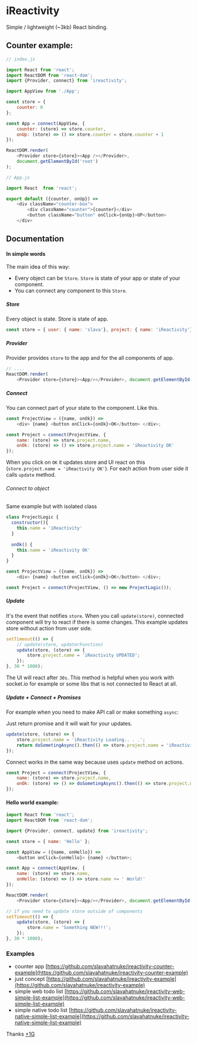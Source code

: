 # iReactivity
Simple / lightweight (~3kb) React binding.

## Counter example:
```javascript
// index.js

import React from 'react';
import ReactDOM from 'react-dom';
import {Provider, connect} from 'ireactivity';

import AppView from './App';

const store = {
    counter: 0
};

const App = connect(AppView, {
    counter: (store) => store.counter,
    onUp: (store) => () => store.counter = store.counter + 1
});

ReactDOM.render(
    <Provider store={store}><App /></Provider>,
    document.getElementById('root')
);

// App.js

import React  from 'react';

export default ({counter, onUp}) =>
    <div className="counter-box">
        <div className="counter">{counter}</div>
        <button className="button" onClick={onUp}>UP</button>
    </div>
```

## Documentation

#### In simple words
The main idea of this way:
- Every object can be `Store`. `Store` is state of your app or state of your component. 
- You can connect any component to this `Store`.

##### Store
Every object is state. Store is state of app.
```javascript
const store = { user: { name: 'slava'}, project: { name: 'iReactivity'} };
```

##### Provider
Provider provides `store` to the app and for the all components of app.
```javascript
// ....
ReactDOM.render(
    <Provider store={store}><App/></Provider>, document.getElementById('root'));
```

##### Connect
You can connect part of your state to the component. Like this.
```javascript
const ProjectView = ({name, onOk}) =>
    <div> {name} <button onClick={onOk}>OK</button> </div>;

const Project = connect(ProjectView, {
    name: (store) => store.project.name,
    onOk: (store) => () => store.project.name = 'iReactivity OK'
});
```
When you click on `OK` it updates store and UI react on this (`store.project.name = 'iReactivity OK'`).
For each action from user side it calls `update` method. 

###### Connect to object
Same example but with isolated class

```javascript
class ProjectLogic {
  constructor(){
    this.name = 'iReactivity'
  }
  
  onOk() {
    this.name = 'iReactivity OK'        
  }
}

const ProjectView = ({name, onOk}) =>
    <div> {name} <button onClick={onOk}>OK</button> </div>;

const Project = connect(ProjectView, () => new ProjectLogic());
```

##### Update
It's the event that notifies `store`. When you call `update(store)`, connected component will try to react if there is some changes.
This example updates store without action from user side.

```javascript
setTimeout(() => {
    // update(store, updaterFunction)
    update(store, (store) => {
        store.project.name = 'iReactivity UPDATED';
    });
}, 30 * 1000);
```
The UI will react after `30s`.
This method is helpful when you work with socket.io for example or some libs that is not connected to React at all.

##### Update + Connect + Promises
For example when you need to make API call or make something `async`: 

Just return promise and it will wait for your updates.
```javascript
update(store, (store) => {
    store.project.name = 'iReactivity Loading.. . .';
    return doSometingAsync().then(() => store.project.name = 'iReactivity UPDATED')
});
```

Connect works in the same way because uses `update` method on actions.
```javascript
const Project = connect(ProjectView, {
    name: (store) => store.project.name,
    onOk: (store) => () => doSometingAsync().then(() => store.project.name = 'iReactivity OK')
});
```

#### Hello world example:
```javascript
import React from 'react';
import ReactDOM from 'react-dom';

import {Provider, connect, update} from 'ireactivity';

const store = { name: 'Hello' };

const AppView = ({name, onHello}) =>
    <button onClick={onHello}> {name} </button>;

const App = connect(AppView, {
    name: (store) => store.name,
    onHello: (store) => () => store.name += ' World!'
});

ReactDOM.render(
    <Provider store={store}><App/></Provider>, document.getElementById('root'));

// if you need to update store outside of components
setTimeout(() => {
    update(store, (store) => {
        store.name = 'Something NEW!!!';
    });
}, 30 * 1000);
```

### Examples
- counter app [https://github.com/slavahatnuke/ireactivity-counter-example](https://github.com/slavahatnuke/ireactivity-counter-example)
- just concept [https://github.com/slavahatnuke/ireactivity-example](https://github.com/slavahatnuke/ireactivity-example)
- simple web todo list [https://github.com/slavahatnuke/ireactivity-web-simple-list-example](https://github.com/slavahatnuke/ireactivity-web-simple-list-example)
- simple native todo list [https://github.com/slavahatnuke/ireactivity-native-simple-list-example](https://github.com/slavahatnuke/ireactivity-native-simple-list-example)

Thanks [+1G](http://plus1generation.com/)